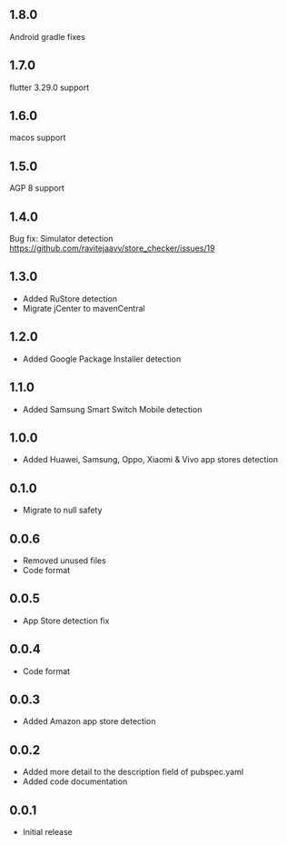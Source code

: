 ## 1.8.0
Android gradle fixes
## 1.7.0
flutter 3.29.0 support
## 1.6.0
macos support
## 1.5.0
AGP 8 support
## 1.4.0
Bug fix: Simulator detection
https://github.com/ravitejaavv/store_checker/issues/19
## 1.3.0
* Added RuStore detection
* Migrate jCenter to mavenCentral
## 1.2.0
* Added Google Package Installer detection
## 1.1.0
* Added Samsung Smart Switch Mobile detection
## 1.0.0
* Added Huawei, Samsung, Oppo, Xiaomi & Vivo app stores detection
## 0.1.0
* Migrate to null safety
## 0.0.6
* Removed unused files
* Code format
## 0.0.5
* App Store detection fix
## 0.0.4
* Code format
## 0.0.3
* Added Amazon app store detection
## 0.0.2
* Added more detail to the description field of pubspec.yaml
* Added code documentation
## 0.0.1
* Initial release
